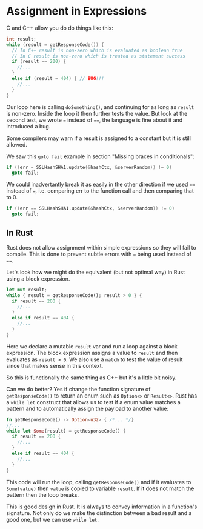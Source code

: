 # Assignment in Expressions

C and C++ allow you do do things like this:

```c++
int result;
while (result = getResponseCode()) {
  // In C++ result is non-zero which is evaluated as boolean true
  // In C result is non-zero which is treated as statement success
  if (result == 200) {
    //...
  }
  else if (result = 404) { // BUG!!!
    //...
  }
}
```

Our loop here is calling `doSomething()`, and continuing for as long as `result` is non-zero. Inside the loop it then further tests the value. But look at the second test, we wrote `=` instead of `==`, the language is fine about it and introduced a bug.

Some compilers may warn if a result is assigned to a constant but it is still allowed.

We saw this `goto fail` example in section "Missing braces in conditionals":

```c++
if ((err = SSLHashSHA1.update(&hashCtx, &serverRandom)) != 0)
  goto fail;
```

We could inadvertantly break it as easily in the other direction if we used `==` instead of `=`, i.e. comparing err to the function call and then comparing that to 0.

```c++
if ((err == SSLHashSHA1.update(&hashCtx, &serverRandom)) != 0)
  goto fail;
```

## In Rust 

Rust does not allow assignment within simple expressions so they will fail to compile. This is done to prevent subtle errors with `=` being used instead of `==`.

Let's look how we might do the equivalent (but not optimal way) in Rust using a block expression.

```rust
let mut result;
while { result = getResponseCode(); result > 0 } {
  if result == 200 {
    //...
  }
  else if result == 404 {
    //...
  }
}
```

Here we declare a mutable `result` var and run a loop against a block expression. The block expression assigns a value to `result` and then evaluates as `result > 0`. We also use a `match` to test the value of result since that makes sense in this context.

So this is functionally the same thing as C++ but it's a little bit noisy.

Can we do better? Yes if change the function signature of `getResponseCode()` to return an enum such as `Option<>` or `Result<>`. Rust has a `while let` construct that allows us to test if a enum value matches a pattern and to automatically assign the payload to another value:

```rust
fn getResponseCode() -> Option<u32> { /*... */}
//...
while let Some(result) = getResponseCode() {
  if result == 200 {
    //...
  }
  else if result == 404 {
    //...
  }
}
```

This code will run the loop, calling `getResponseCode()` and if it evaluates to `Some(value)` then `value` is copied to variable `result`. If it does not match the pattern then the loop breaks.

This is good design in Rust. It is always to convey information in a function's signature. Not only do we make the distinction between a bad result and a good one, but we can use `while let`.
